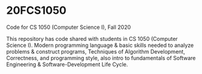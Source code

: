 # 20FCS1050
Code for CS 1050 (Computer Science I), Fall 2020 

This repository has code shared with students in CS 1050 (Computer Science I). Modern programming language & basic skills needed to analyze problems & construct programs, Techniques of Algorithm Development, Correctness, and programming style, also intro to fundamentals of Software Engineering & Software-Development Life Cycle.
